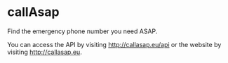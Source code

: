 # callAsap

Find the emergency phone number you need ASAP.

You can access the API by visiting http://callasap.eu/api or the website by visiting http://callasap.eu.
